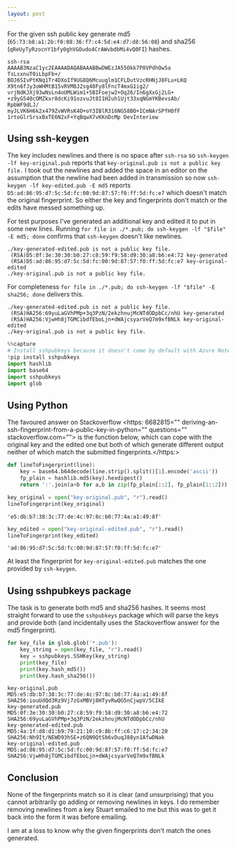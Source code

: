 ```yaml
---
layout: post
---
```


For the given ssh public key generate md5 (`65:73:b8:a1:2b:f0:08:36:f7:c4:5d:e4:d7:d8:56:08`) and sha256
(`qReUyTyRzocnY1bfy0ghVGOudo4CrAWvbdbMi4vQ0FI`) hashes.

    ssh-rsa
    AAAAB3NzaC1yc2EAAAADAQABAAABBwDWEzJA55Okk7P8VPdhOw5a
    TsLsxnuT0iLbpFb+/
    BOJ6SIvPtKNq1Tr4DXoIf9UG8Q6Mcuuglm1CFLDutVzcRHNjJ8FLu+LKQ
    X9tn6fJy3oWHMtB15vRVM8J2sg48Fy8lFncT4mxG1ig2/
    vrjNdKJXj93wNsLn4oUMLWim1+5BIFoejw2+Oq26/In6gXxGj2LG+
    +z9yG540cOMZkxr8dcKi91ozvuJt8I1H2uh1Ujt33xqNGmYKBevsAb/
    RpbWF9dLJ/
    myJLVK6H6k2x479ZvWVRsK4O+oY3IBlR316NG58BO+ICmNArSPfHOfF
    1rtoGlrSrsxBxTE6N2xF+YqBqwX7vKKnDcMp DevInteriew

## Using ssh-keygen

The key includes newlines and there is no space after `ssh-rsa` so `ssh-keygen -lf key-original.pub` reports that 
`key-original.pub is not a public key file.`  I took out the newlines and added the space in an editor on the assumption that the newline had been added in transmission so now `ssh-keygen -lf key-edited.pub -E md5` reports `D5:ad:86:95:d7:5c:5d:fc:00:9d:87:57:f0:ff:5d:fc:e7` which doesn't match the original fingerprint.  So either the key and fingerprints don't match or the edits have messed something up.

For test purposes I've generated an additional key and edited it to put in some new lines.  Running `for file in ./*.pub; do ssh-keygen -lf "$file" -E md5; done` confirms that `ssh-keygen` doesn't like newlines.

    ./key-generated-edited.pub is not a public key file.
     (RSA)D5:0f:3e:30:30:b0:27:c8:59:f9:58:d9:30:a8:b6:e4:72 key-generated
     (RSA)D5:ad:86:95:d7:5c:5d:fc:00:9d:87:57:f0:ff:5d:fc:e7 key-original-edited
    ./key-original.pub is not a public key file.

For completeness `for file in ./*.pub; do ssh-keygen -lf "$file" -E sha256; done` delivers this.

    ./key-generated-edited.pub is not a public key file.
     (RSA)HA256:69yuLaGVhPMp+3q3PzN/2ekzhnujMcNTdODpbCc/nhU key-generated
     (RSA)HA256:VjwHh8jTGMCibdfEboLjn+dWAjcsyarVeQ7m9xfBNLk key-original-edited
    ./key-original.pub is not a public key file.



```python
%%capture
# Install sshpubkeys because it doesn't come by default with Azure Notebooks
!pip install sshpubkeys 
import hashlib
import base64
import sshpubkeys
import glob
```

## Using Python

The favoured answer on Stackoverflow &lt;https: 6682815="" deriving-an-ssh-fingerprint-from-a-public-key-in-python="" questions="" stackoverflow.com=""&gt; is the function below, which can cope with the original key and the edited one but both of which generate different output neither of which match the submitted fingerprints.&lt;/https:&gt;


```python
def lineToFingerprint(line):
    key = base64.b64decode(line.strip().split()[1].encode('ascii'))
    fp_plain = hashlib.md5(key).hexdigest()
    return ':'.join(a+b for a,b in zip(fp_plain[::2], fp_plain[1::2]))

key_original = open("key-original.pub", "r").read()
lineToFingerprint(key_original)
```

    'e5:db:b7:38:3c:77:de:4c:97:8c:b0:77:4a:a1:49:8f'

```python
key_edited = open("key-original-edited.pub", "r").read()
lineToFingerprint(key_edited)
```

    'ad:86:95:d7:5c:5d:fc:00:9d:87:57:f0:ff:5d:fc:e7'

At least the fingerprint for `key-original-edited.pub` matches the one provided by `ssh-keygen`.

## Using sshpubkeys package

The task is to generate both md5 and sha256 hashes.  It seems most straight forward to use the `sshpubkeys` package which will parse the keys and provide both (and incidentally uses the Stackoverflow answer for the md5 fingerprint).

```python
for key_file in glob.glob('*.pub'):
    key_string = open(key_file, "r").read()
    key = sshpubkeys.SSHKey(key_string)
    print(key_file)
    print(key.hash_md5())
    print(key.hash_sha256())
```

    key-original.pub
    MD5:e5:db:b7:38:3c:77:de:4c:97:8c:b0:77:4a:a1:49:8f
    SHA256:iouUdQd3Rz9Vj7zGxMBVj8HTyvRwQG5nCjwpV/5CIkE
    key-generated.pub
    MD5:0f:3e:30:30:b0:27:c8:59:f9:58:d9:30:a8:b6:e4:72
    SHA256:69yuLaGVhPMp+3q3PzN/2ekzhnujMcNTdODpbCc/nhU
    key-generated-edited.pub
    MD5:4a:1f:d8:d1:b9:79:21:10:c9:8b:ff:c6:17:c2:34:20
    SHA256:Nh9It/NEWD93hSE+z6QN9QtSb6vDuqJ88yn1AfwDNak
    key-original-edited.pub
    MD5:ad:86:95:d7:5c:5d:fc:00:9d:87:57:f0:ff:5d:fc:e7
    SHA256:VjwHh8jTGMCibdfEboLjn+dWAjcsyarVeQ7m9xfBNLk

## Conclusion

None of the fingerprints match so it is clear (and unsurprising) that you cannot arbitrarily go adding or removing newlines in keys.  I do remember removing newlines from a key Stuart emailed to me but this was to get it back into the form it was before emailing.

I am at a loss to know why the given fingerprints don't match the ones generated.
